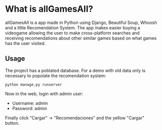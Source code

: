 # What is allGamesAII?

allGamesAII is a app made in Python using Django, Beautiful Soup, Whoosh and a little Recomendation System.
The app makes easier buying a videogame allowing the user to make cross-platform searches and receiving recomendations about other similar games based on what games has the user visited.


## Usage
The project has a poblated database. For a demo with old data only is necessary to popolate the recomendation system:

```
python manage.py runserver
  ```
Now in the web, login with admin user:
  - Username: admin
  - Password: admin

Finally click "Cargar" -> "Recomendaciones" and the yellow "Cargar" button.

